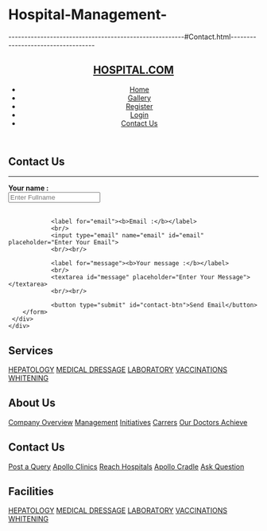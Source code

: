 # Hospital-Management-
-------------------------------------------------------#Contact.html-----------------------------------
<!DOCTYPE html>
<html lang="en">
<head>
	<meta charset="utf-8">
	<meta name="viewport" content="width=device-width,initial-scale=1.0">
	<meta name="keywords" content="HOSPITAL,HOSPITAL.COM,HOSPITAL WEBSITE, MEDICAL">
	<meta name="description" content="india's best hospital website of indian">
	<meta name="author" content="hospital.com">
	<title>hospital.com</title>
	<link rel="stylesheet" type="text/css" href="css/index.css">
</head>
<body>
<!-- Start Header Coding-->
<header>
	<div class="menu">
		<!-- Start Brand name coding-->
		<div class="brand-name">
			<a href="index.html">
				<h2>HOSPITAL.COM</h2>
			</a>
		</div>
		<!-- End Brand name coding-->
		<!-- Start Nav coding & menu coding -->
         <nav>
         	<ul>
         		<li><a href="index.html">Home</a></li>
         		<li><a href="gallery.html">Gallery</a></li>
         		<li><a href="register.html">Register</a></li>
         		<li><a href="login.html">Login</a></li>
         		<li><a href="contact.html">Contact Us</a></li>
         	</ul>
         </nav>
		<!-- End Nav coding & menu coding -->
	</div>
</header>
<!-- End Header Coding-->
<!-- Start Section Coding-->
<section>
	<div class="w-80">
     <div class="form-box">
     	<h1>Contact Us</h1>
     	<hr>
     	<form>
     		<label for="fullname"><b>Your name :</b></label><br/>
				<input type="text" name="name" id="fullname" placeholder="Enter Fullname">
				<br/><br/>

				<label for="email"><b>Email :</b></label>
				<br/>
				<input type="email" name="email" id="email" placeholder="Enter Your Email">
				<br/><br/>

				<label for="message"><b>Your message :</b></label>
				<br/>
				<textarea id="message" placeholder="Enter Your Message"></textarea>
				<br/><br/>

				<button type="submit" id="contact-btn">Send Email</button>
     	</form>
     </div>
    </div>
</section>
<!-- End Section Coding-->
<!-- Start Footer Coding-->
<footer>
	<div class="w-80">
		<div class="footer-box">
 		<h2>Services</h2>
 		<a href="#">HEPATOLOGY</a>
 		<a href="#">MEDICAL DRESSAGE</a>
 		<a href="#">LABORATORY</a>
 		<a href="#">VACCINATIONS</a>
 		<a href="#">WHITENING</a>
 	</div>
 	<div class="footer-box">
 		<h2>About Us</h2>
 		<a href="#">Company Overview</a>
 		<a href="#">Management</a>
 		<a href="#">Initiatives</a>
 		<a href="#">Carrers</a>
 		<a href="#">Our Doctors Achieve</a>
 	</div>
 	<div class="footer-box">
 		<h2>Contact Us</h2>
 		<a href="#">Post a Query</a>
 		<a href="#">Apollo Clinics</a>
 		<a href="#">Reach Hospitals</a>
 		<a href="#">Apollo Cradle</a>
 		<a href="#">Ask Question</a>
 	</div>
 	<div class="footer-box">
 		<h2>Facilities</h2>
 		<a href="#">HEPATOLOGY</a>
 		<a href="#">MEDICAL DRESSAGE</a>
 		<a href="#">LABORATORY</a>
 		<a href="#">VACCINATIONS</a>
 		<a href="#">WHITENING</a>
 	</div>
	</div>
</footer>
<!-- End footer Coding-->
</body>
</html>
